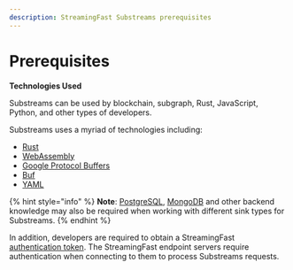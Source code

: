 ```yaml
---
description: StreamingFast Substreams prerequisites
---
```


# Prerequisites

**Technologies Used**

Substreams can be used by blockchain, subgraph, Rust, JavaScript, Python, and other types of developers.

Substreams uses a myriad of technologies including:

* [Rust](https://www.rust-lang.org/)
* [WebAssembly](https://webassembly.org/)
* [Google Protocol Buffers](https://developers.google.com/protocol-buffers)
* [Buf](https://buf.build/)
* [YAML](https://yaml.org/)


{% hint style="info" %}
**Note**: [PostgreSQL](https://www.postgresql.org/), [MongoDB](https://www.mongodb.com/) and other backend knowledge may also be required when working with different sink types for Substreams.
{% endhint %}

In addition, developers are required to obtain a StreamingFast [authentication token](../reference-and-specs/authentication.md). The StreamingFast endpoint servers require authentication when connecting to them to process Substreams requests.
